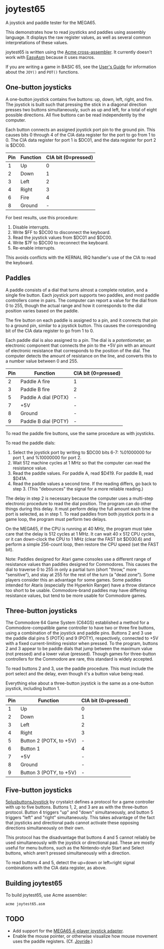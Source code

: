 # joytest65

A joystick and paddle tester for the MEGA65.

This demonstrates how to read joysticks and paddles using assembly language. It displays the raw register values, as well as several common interpretations of these values.

joytest65 is written using the [Acme cross-assembler](https://sourceforge.net/projects/acme-crossass/). It currently doesn't work with [EasyAsm](https://github.com/dansanderson/easyasm65) because it uses macros.

If you are writing a game in BASIC 65, see the [User's Guide](https://files.mega65.org/?id=a5081244-a976-4a21-9153-27cca13fd613) for information about the `JOY()` and `POT()` functions.

## One-button joysticks

A one-button joystick contains five buttons: up, down, left, right, and fire. The joystick is built such that pressing the stick in a diagonal direction presses two buttons simultaneously, such as up and left, for a total of eight possible directions. All five buttons can be read independently by the computer.

Each button connects an assigned joystick port pin to the ground pin. This causes bits 0 through 4 of the CIA data register for the port to go from 1 to 0. The CIA data register for port 1 is $DC01, and the data register for port 2 is $DC00.

| Pin | Function | CIA bit (0=pressed) |
|-----|----------|---------|
| 1 | Up | 0 |
| 2 | Down | 1 |
| 3 | Left | 2 |
| 4 | Right | 3 |
| 6 | Fire | 4 |
| 8 | Ground | - |

For best results, use this procedure:

1. Disable interrupts.
2. Write $FF to $DC00 to disconnect the keyboard.
3. Read the joystick values from $DC01 and $DC00.
4. Write $7F to $DC00 to reconnect the keyboard.
5. Re-enable interrupts.

This avoids conflicts with the KERNAL IRQ handler's use of the CIA to read the keyboard.

## Paddles

A paddle consists of a dial that turns almost a complete rotation, and a single fire button. Each joystick port supports two paddles, and most paddle controllers come in pairs. The computer can report a value for the dial from 0 to 255, though the actual range and how it corresponds to the dial position varies based on the paddle.

The fire button on each paddle is assigned to a pin, and it connects that pin to a ground pin, similar to a joystick button. This causes the corresponding bit of the CIA data register to go from 1 to 0.

Each paddle dial is also assigned to a pin. The dial is a *potentiometer,* an electronic component that connects the pin to the +5V pin with an amount of electronic resistance that corresponds to the position of the dial. The computer detects the amount of resistance on the line, and converts this to a number value between 0 and 255.

| Pin | Function | CIA bit (0=pressed) |
|-----|----------|---------|
| 2 | Paddle A fire | 1 |
| 3 | Paddle B fire | 2 |
| 5 | Paddle A dial (POTX) | - |
| 7 | +5V | - |
| 8 | Ground | - |
| 9 | Paddle B dial (POTY) | - |

To read the paddle fire buttons, use the same procedure as with joysticks.

To read the paddle dials:

1. Select the joystick port by writing to $DC00 bits 6-7: %01000000 for port 1, and %10000000 for port 2.
2. Wait 512 machine cycles at 1 MHz so that the computer can read the resistance value.
3. Read the paddle values. For paddle A, read $D419. For paddle B, read $D41A.
4. Read the paddle values a second time. If the reading differs, go back to step 3. (This "debounces" the signal for a more reliable reading.)

The delay in step 2 is necessary because the computer uses a multi-step electronic procedure to read the dial position. The program can do other things during this delay. It must perform delay the full amount each time the port is selected, as in step 1. To read paddles from both joystick ports in a game loop, the program must perform two delays.

On the MEGA65, if the CPU is running at 40 MHz, the program must take care that the delay is 512 cycles at 1 MHz. It can wait 40 x 512 CPU cycles, or it can down-clock the CPU to 1 MHz (clear the FAST bit $D030.6) and perform a simple 256-count loop, then restore the CPU speed (set the FAST bit).

Note: Paddles designed for Atari game consoles use a different range of resistance values than paddles designed for Commodores. This causes the dial to traverse 0 to 255 in only a partial turn (short "throw," more "sensitive"), and stay at 255 for the rest of the turn (a "dead zone"). Some players consider this an advantage for some games. Some paddles intended for Ataris (especially the Hyperkin Ranger) have a throw distance too short to be usable. Commodore-brand paddles may have differing resistance values, but tend to be more usable for Commodore games.

## Three-button joysticks

The Commodore 64 Game System (C64GS) established a method for a Commodore-compatible game controller to have two or three fire buttons, using a combination of the joystick and paddle pins. Buttons 2 and 3 use the paddle dial pins 5 (POTX) and 9 (POTY), respectively, connected to +5V with a fixed current-limiting resistor when pressed. To the program, buttons 2 and 3 appear to be paddle dials that jump between the maximum value (not pressed) and a lower value (pressed). Though games for three-button controllers for the Commodore are rare, this standard is widely accepted.

To read buttons 2 and 3, use the paddle procedure. This must include the port select and the delay, even though it's a button value being read.

Everything else about a three-button joystick is the same as a one-button joystick, including button 1.

| Pin | Function | CIA bit (0=pressed) |
|-----|----------|---------|
| 1 | Up | 0 |
| 2 | Down | 1 |
| 3 | Left | 2 |
| 4 | Right | 3 |
| 5 | Button 2 (POTX, to +5V) | - |
| 6 | Button 1 | 4 |
| 7 | +5V | - |
| 8 | Ground | - |
| 9 | Button 3 (POTY, to +5V) | - |

## Five-button joysticks

[5plusbuttonsJoystick](https://github.com/crystalct/5plusbuttonsJoystick) by crystalct defines a protocol for a game controller with up to five buttons. Buttons 1, 2, and 3 are as with the three-button protocol. Button 4 triggers "up" and "down" simultaneously, and button 5 triggers "left" and "right" simultaneously. This takes advantage of the fact that joysticks and directional pads cannot activate these opposing directions simultaneously on their own.

This protocol has the disadvantage that buttons 4 and 5 cannot reliably be used simultaneously with the joystick or directional pad. These are mostly useful for menu buttons, such as the Nintendo-style Start and Select buttons, which aren't pressed simultaneously with a direction.

To read buttons 4 and 5, detect the up+down or left+right signal combinations with the CIA data register, as above.

## Building joytest65

To build joytest65, use Acme assembler:

```
acme joytest65.asm
```

## TODO

* Add support for the [MEGA65 4-player joystick adapter](https://www.bit-zeal.com/product/4PlayerMEGA65/6).
* Enable the mouse pointer, or otherwise visualize how mouse movement uses the paddle registers. (Cf. [Joyride](https://github.com/T-Pau/Joyride?tab=readme-ov-file).)
